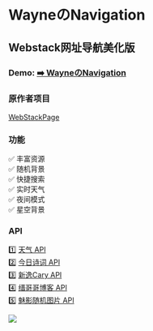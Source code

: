 <p>
<strong><h1>WayneのNavigation</h1></strong>
</p>

## Webstack网址导航美化版

### Demo: [➡️ WayneのNavigation](https://3301.ml/)

### 原作者项目

[WebStackPage](https://github.com/WebStackPage/WebStackPage.github.io)

### 功能

✅ 丰富资源     
✅ 随机背景   
✅ 快捷搜索   
✅ 实时天气     
✅ 夜间模式     
✅ 星空背景     

### API

1️⃣ [天气 API](https://www.tianqiapi.com/)     
2️⃣ [今日诗词 API](https://www.jinrishici.com/)     
3️⃣ [新逸Cary API](https://api.xinac.net/)    
4️⃣ [缙哥哥博客 API](https://www.dujin.org/3618.html)    
5️⃣ [魅影随机图片 API](https://tuapi.eees.cc/)

<a title="Copyright" target="_blank" href="https://soga.ml/"><img src="https://img.shields.io/badge/Copyright%20%C2%A9%202022--2023-Wayne-red"></a>